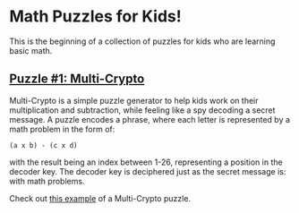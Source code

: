 Math Puzzles for Kids!
======================

This is the beginning of a collection of puzzles for kids who are learning basic math.


[Puzzle #1: Multi-Crypto](multicrypto/)
-----------------------

Multi-Crypto is a simple puzzle generator to help kids work on their multiplication 
and subtraction, while feeling like a spy decoding a secret message. A puzzle 
encodes a phrase, where each letter is represented by a math problem in the form of:

    (a x b) - (c x d)

with the result being an index between 1-26, representing a position in the decoder
key. The decoder key is deciphered just as the secret message is: with math problems.

Check out [this example](multicrypto/EXAMPLE.md) of a Multi-Crypto puzzle.
